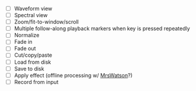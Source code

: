 - [ ] Waveform view
- [ ] Spectral view
- [ ] Zoom/fit-to-window/scroll
- [ ] Multiple follow-along playback markers when key is pressed repeatedly
- [ ] Normalize
- [ ] Fade in
- [ ] Fade out
- [ ] Cut/copy/paste
- [ ] Load from disk
- [ ] Save to disk
- [ ] Apply effect (offline processing w/ [MrsWatson](https://github.com/teragonaudio/MrsWatson)?)
- [ ] Record from input